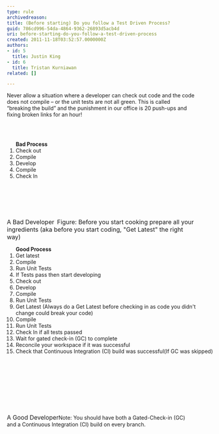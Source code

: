 ```yaml
---
type: rule
archivedreason: 
title: (Before starting) Do you follow a Test Driven Process?
guid: 786cd996-54da-4864-9362-26893d5acb4d
uri: before-starting-do-you-follow-a-test-driven-process
created: 2011-11-18T03:52:57.0000000Z
authors:
- id: 5
  title: Justin King
- id: 6
  title: Tristan Kurniawan
related: []

---
```



Never allow a situation where a developer can check out code and the code does not compile – or the unit tests are not all green. This is called “breaking the build” and the punishment in our office is 20 push-ups and fixing broken links for an hour! 

<br><excerpt class='endintro'></excerpt><br>

  <ol class="ms-rteCustom-GreyBox" style="width&#58;272px;height&#58;192px;">
    <strong>Bad Process</strong> &#160;
    <li>Check out &#160; </li>
    <li>Compile &#160; </li>
    <li>Develop &#160; </li>
    <li>Compile &#160; </li>
    <li>Check In </li>
</ol>
<font class="ms-rteCustom-FigureBad" size="+0">A Bad Developer</font> <img class="ms-rteCustom-ImageArea" src="/TFS/RulesToBetterVersionControlwithTFS(AKASourceControl)/PublishingImages/BeforeCoding.jpg" alt="" /> <font class="ms-rteCustom-FigureNormal" size="+0">Figure&#58; Before you start cooking prepare all your ingredients (aka before you start coding, &quot;Get Latest&quot; the right way)</font>
<ol class="ms-rteCustom-GreyBox" style="width&#58;528px;height&#58;433px;"><strong>Good Process</strong>
    <li>Get latest </li>
    <li>Compile </li>
    <li>Run Unit Tests </li>
    <li>If Tests pass then start developing </li>
    <li>Check out </li>
    <li>Develop </li>
    <li>Compile </li>
    <li>Run Unit Tests </li>
    <li>Get Latest (Always do a Get Latest before checking in as code you didn't change could break your code) </li>
    <li>Compile </li>
    <li>Run Unit Tests </li>
    <li>Check In if all tests passed </li>
    <li>Wait for gated check-in (GC) to complete </li>
    <li>Reconcile your workspace if it was successful </li>
    <li>Check that Continuous Integration (CI) build was successful(If GC was skipped) </li>
</ol>
<font class="ms-rteCustom-FigureGood" size="+0">A Good Developer</font>Note&#58; You should have both a Gated-Check-in (GC) and a Continuous Integration (CI) build on every branch. 



